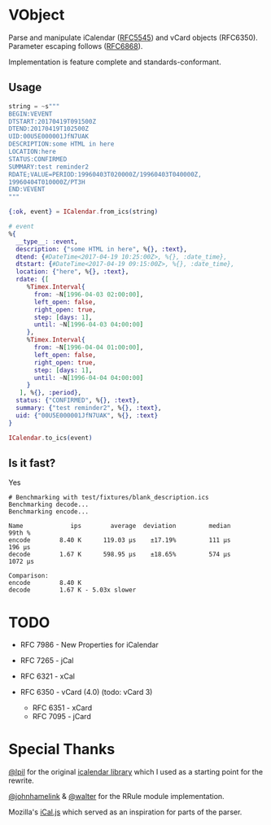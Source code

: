 # VObject

Parse and manipulate iCalendar ([RFC5545](https://tools.ietf.org/html/rfc5545)) and vCard objects (RFC6350). Parameter escaping follows ([RFC6868](https://tools.ietf.org/html/rfc6868)).

Implementation is feature complete and standards-conformant.

## Usage


```elixir
string = ~s"""
BEGIN:VEVENT
DTSTART:20170419T091500Z
DTEND:20170419T102500Z
UID:00U5E000001JfN7UAK
DESCRIPTION:some HTML in here
LOCATION:here
STATUS:CONFIRMED
SUMMARY:test reminder2
RDATE;VALUE=PERIOD:19960403T020000Z/19960403T040000Z,
19960404T010000Z/PT3H
END:VEVENT
"""

{:ok, event} = ICalendar.from_ics(string)

# event
%{
  __type__: :event,
  description: {"some HTML in here", %{}, :text},
  dtend: {#DateTime<2017-04-19 10:25:00Z>, %{}, :date_time},
  dtstart: {#DateTime<2017-04-19 09:15:00Z>, %{}, :date_time},
  location: {"here", %{}, :text},
  rdate: {[
     %Timex.Interval{
       from: ~N[1996-04-03 02:00:00],
       left_open: false,
       right_open: true,
       step: [days: 1],
       until: ~N[1996-04-03 04:00:00]
     },
     %Timex.Interval{
       from: ~N[1996-04-04 01:00:00],
       left_open: false,
       right_open: true,
       step: [days: 1],
       until: ~N[1996-04-04 04:00:00]
     }
   ], %{}, :period},
  status: {"CONFIRMED", %{}, :text},
  summary: {"test reminder2", %{}, :text},
  uid: {"00U5E000001JfN7UAK", %{}, :text}
}

ICalendar.to_ics(event)
```

## Is it fast?

Yes

```
# Benchmarking with test/fixtures/blank_description.ics
Benchmarking decode...
Benchmarking encode...

Name             ips        average  deviation         median         99th %
encode        8.40 K      119.03 μs    ±17.19%         111 μs         196 μs
decode        1.67 K      598.95 μs    ±18.65%         574 μs        1072 μs

Comparison:
encode        8.40 K
decode        1.67 K - 5.03x slower
```

# TODO

- RFC 7986 - New Properties for iCalendar

- RFC 7265 - jCal
- RFC 6321 - xCal

- RFC 6350 - vCard (4.0) (todo: vCard 3)
  - RFC 6351 - xCard
  - RFC 7095 - jCard

# Special Thanks

[@lpil](https://github.com/lpil) for the original [icalendar library](https://github.com/lpil/icalendar) which I used as a starting point for the rewrite.

[@johnhamelink](https://github.com/johnhamelink) & [@walter](https://github.com/walter) for the RRule module implementation.

Mozilla's [iCal.js](https://github.com/mozilla-comm/ical.js/) which served as an inspiration for parts of the parser.
